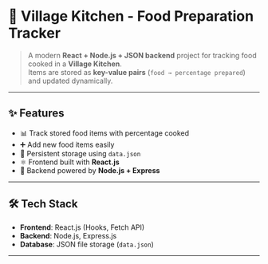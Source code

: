 # 🍲 Village Kitchen - Food Preparation Tracker

> A modern **React + Node.js + JSON backend** project for tracking food cooked in a **Village Kitchen**.  
> Items are stored as **key-value pairs** (`food → percentage prepared`) and updated dynamically.  

---

## ✨ Features
- 📊 Track stored food items with percentage cooked  
- ➕ Add new food items easily  
- 💾 Persistent storage using `data.json`  
- ⚛️ Frontend built with **React.js**  
- 🚀 Backend powered by **Node.js + Express**  

---

## 🛠️ Tech Stack
- **Frontend**: React.js (Hooks, Fetch API)  
- **Backend**: Node.js, Express.js  
- **Database**: JSON file storage (`data.json`)  

---


